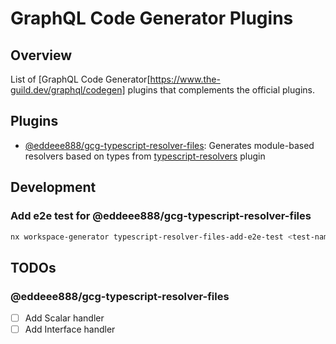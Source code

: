 # GraphQL Code Generator Plugins

## Overview

List of [GraphQL Code Generator[https://www.the-guild.dev/graphql/codegen] plugins that complements the official plugins.

## Plugins

- [@eddeee888/gcg-typescript-resolver-files](./packages/typescript-resolver-files): Generates module-based resolvers based on types from [typescript-resolvers](https://www.the-guild.dev/graphql/codegen/plugins/typescript/typescript-resolvers) plugin

## Development

### Add e2e test for @eddeee888/gcg-typescript-resolver-files

```bash
nx workspace-generator typescript-resolver-files-add-e2e-test <test-name-in-kebab-case>
```

## TODOs

### @eddeee888/gcg-typescript-resolver-files

- [ ] Add Scalar handler
- [ ] Add Interface handler
